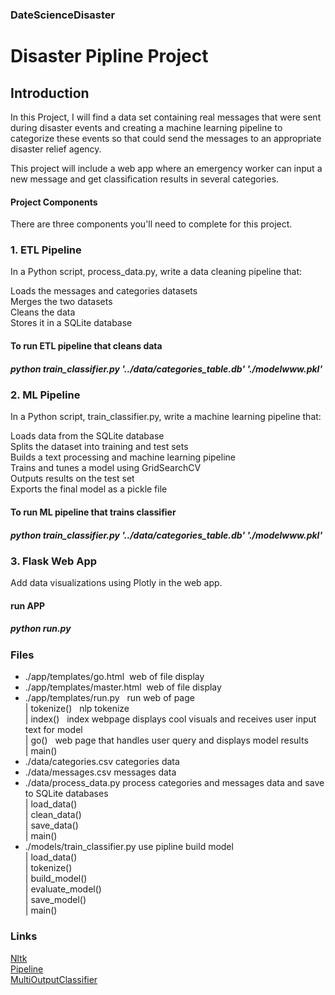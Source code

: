 ### DateScienceDisaster 
# Disaster Pipline Project

## Introduction <br>
In this Project, I will find a data set containing real messages that were sent during disaster events and 
creating a machine learning pipeline to categorize these events so that could send the messages to an appropriate disaster relief agency.

This project will include a web app where an emergency worker can input a new message and get classification results in several categories.

#### Project Components
There are three components you'll need to complete for this project.

### 1. ETL Pipeline
In a Python script, process_data.py, write a data cleaning pipeline that:

Loads the messages and categories datasets<br> 
Merges the two datasets<br>
Cleans the data<br>
Stores it in a SQLite database <br>
#### To run ETL pipeline that cleans data
##### python train_classifier.py '../data/categories_table.db' './modelwww.pkl'

### 2. ML Pipeline
In a Python script, train_classifier.py, write a machine learning pipeline that:<br>

Loads data from the SQLite database<br>
Splits the dataset into training and test sets<br>
Builds a text processing and machine learning pipeline<br>
Trains and tunes a model using GridSearchCV<br>
Outputs results on the test set<br>
Exports the final model as a pickle file<br>
#### To run ML pipeline that trains classifier
#####  python train_classifier.py '../data/categories_table.db' './modelwww.pkl'  <br>


### 3. Flask Web App
Add data visualizations using Plotly in the web app.<br>
#### run APP
#####  python run.py  


### Files
  * ./app/templates/go.html        &nbsp;web of file display  
  * ./app/templates/master.html    &nbsp;web of file display  
  * ./app/templates/run.py&nbsp;&nbsp;&nbsp;run web of page  <br>
          | tokenize()&nbsp;&nbsp;&nbsp;nlp tokenize<br>
          | index()&nbsp;&nbsp;&nbsp;index webpage displays cool visuals and receives user input text for model<br>
          | go()&nbsp;&nbsp;&nbsp;web page that handles user query and displays model results<br>
          | main()                       <br>
  * ./data/categories.csv          categories data  
  * ./data/messages.csv            messages data  
  * ./data/process_data.py         process categories and messages data and save to SQLite databases   <br>
          | load_data()                <br>
          | clean_data()<br>
          | save_data()<br>
          | main()<br>
  * ./models/train_classifier.py   use pipline build model    <br>
          | load_data()<br>
          | tokenize()<br>
          | build_model()<br>
          | evaluate_model()<br>
          | save_model()<br>
          | main()<br>
  ### Links
  [Nltk](http://www.nltk.org/api/nltk.tokenize.html) <br>
  [Pipeline](http://scikit-learn.org/stable/modules/generated/sklearn.pipeline.Pipeline.html)<br>
  [MultiOutputClassifier](http://scikit-learn.org/stable/modules/generated/sklearn.multioutput.MultiOutputClassifier.html)
